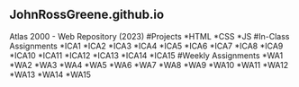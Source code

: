 ## JohnRossGreene.github.io
Atlas 2000 - Web Repository (2023)
#Projects
*HTML
*CSS
*JS
#In-Class Assignments
*ICA1
*ICA2
*ICA3
*ICA4
*ICA5
*ICA6
*ICA7
*ICA8
*ICA9
*ICA10
*ICA11
*ICA12
*ICA13
*ICA14
*ICA15
#Weekly Assignments
*WA1
*WA2
*WA3
*WA4
*WA5
*WA6
*WA7
*WA8
*WA9
*WA10
*WA11
*WA12
*WA13
*WA14
*WA15
